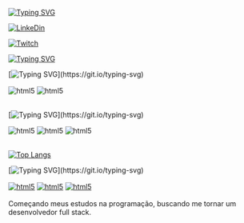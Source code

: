 [![Typing SVG](https://readme-typing-svg.demolab.com?font=Fira+Code&pause=1000&color=30A746&width=435&lines=Ivan+Junior)](https://git.io/typing-svg)

[![LinkeDin](https://img.shields.io/badge/LinkedIn-0077B5?style=for-the-badge&logo=linkedin&logoColor=white)](https://www.linkedin.com/in/matheus-ferreira-5861911b5/)

[![Twitch](https://img.shields.io/badge/Twitch-9146FF?style=for-the-badge&logo=twitch&logoColor=white)](https://www.twitch.tv/zMathTH)




[![Typing SVG](https://readme-typing-svg.demolab.com?font=Fira+Code&pause=1000&color=30A746&width=435&lines=Minhas+habilidades)](https://git.io/typing-svg)


[![Typing SVG](https://readme-typing-svg.herokuapp.com?color=ba60ff&lines=Back-End:)](https://git.io/typing-svg)
<div style="display: inline_block">
<img align="center"  alt="html5" src="https://img.shields.io/badge/CSharp-d514e3?style=for-the-badge&logo=csharp&logoColor=white"/> 
<img align="center"  alt="html5" src="https://img.shields.io/badge/Asp.Net-1374cf?style=for-the-badge&logo=asp.net&logoColor=white"/>
 </div> <br>

[![Typing SVG](https://readme-typing-svg.herokuapp.com?color=ba60ff&lines=Front-End:)](https://git.io/typing-svg)
<div style="display: inline_block">
<img align="center"  alt="html5" src="https://img.shields.io/badge/HTML5-E34F26?style=for-the-badge&logo=html5&logoColor=white"/> 
<img align="center"  alt="html5" src="https://img.shields.io/badge/CSS3-1572B6?style=for-the-badge&logo=css3&logoColor=white"/>
<img align="center"  alt="html5" src="https://img.shields.io/badge/JavaScript-fcf914?style=for-the-badge&logo=javascript&logoColor=white"/> 
 </div> <br>


 
 [![Top Langs](https://github-readme-stats.vercel.app/api/top-langs/?username=MathTH&layout=compact&show_icons=true&theme=radical)](https://github.com/MathTH/github-readme-stats)
 
 
[![Typing SVG](https://readme-typing-svg.herokuapp.com?color=ba60ff&lines=Contato:)](https://git.io/typing-svg)
<div style="display: inline_block">
<a href="https://api.whatsapp.com/send?phone=5517981777483" target="_blank" ><img align="center"  alt="html5" src="https://img.shields.io/badge/WhatsApp-1ce622?style=for-the-badge&logo=whatsapp&logoColor=white" target="_blank"/></a>
<a href = "mailto:contato@seu-usuário-aqui"> <img align="center"  alt="html5" src="https://img.shields.io/badge/Gmail-D14836?style=for-the-badge&logo=gmail&logoColor=white" target="_blank"></a>
<a href="https://www.linkedin.com/in/matheus-ferreira-5861911b5/" target="_blank"> <img align="center"  alt="html5" src="https://img.shields.io/badge/-LinkedIn-%230077B5?style=for-the-badge&logo=linkedin&logoColor=white" target="_blank"></a>

</div>


<br>
Começando  meus estudos na programação, buscando me tornar um desenvolvedor full stack.
